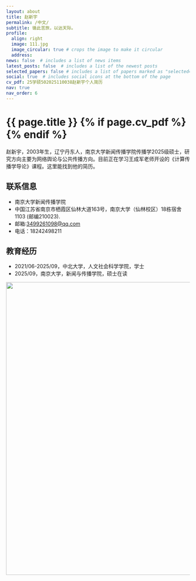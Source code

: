 ```yaml
---
layout: about
title: 赵新宇
permalink: /中文/
subtitle: 循此苦旅，以达天际。
profile:
  align: right
  image: 111.jpg
  image_circular: true # crops the image to make it circular
  address:
news: false  # includes a list of news items
latest_posts: false  # includes a list of the newest posts
selected_papers: false # includes a list of papers marked as "selected={true}"
social: true  # includes social icons at the bottom of the page
cv_pdf: 25学硕502025110038赵新宇个人简历
nav: true
nav_order: 6
---
```



<h1 class="post-title">{{ page.title }} {% if page.cv_pdf %}<a href="{{ page.cv_pdf | prepend: 'assets/pdf/' | relative_url}}" target="_blank" rel="noopener noreferrer" class="float-right"><i class="fas fa-file-pdf"></i></a>{% endif %}</h1>


赵新宇，2003年生，辽宁丹东人，南京大学新闻传播学院传播学2025级硕士，研究方向主要为网络舆论与公共传播方向。目前正在学习王成军老师开设的《计算传播学导论》课程。这里能找到他的简历。

## 联系信息
- 南京大学新闻传播学院
- 中国江苏省南京市栖霞区仙林大道163号，南京大学（仙林校区）18栋宿舍1103 (邮编210023).
- 邮箱:3499261098@qq.com
- 电话：18242498211


## 教育经历
- 2021/06-2025/09，中北大学，人文社会科学学院，学士
- 2025/09，南京大学，新闻与传播学院，硕士在读
  

<a href="https://github.com/SocratesClub/SocratesClub.github.io/edit/master/_pages/%E4%B8%AD%E6%96%87.md">
  <img src="https://user-images.githubusercontent.com/543384/192227995-fdb3a693-2f68-4dc4-b9bd-06053066322f.png" width = "800" align="middle" />
</a>
